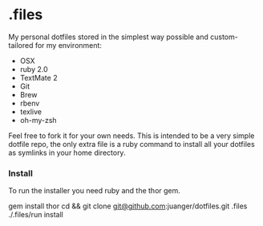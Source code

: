 # .files

My personal dotfiles stored in the simplest way possible and custom-tailored for my environment:

* OSX
* ruby 2.0
* TextMate 2
* Git
* Brew
* rbenv
* texlive
* oh-my-zsh

Feel free to fork it for your own needs. This is intended to be a very simple dotfile repo, the only extra file is a ruby command to install all your dotfiles as symlinks in your home directory.

### Install

To run the installer you need ruby and the thor gem.

gem install thor
cd && git clone git@github.com:juanger/dotfiles.git .files
./.files/run install


